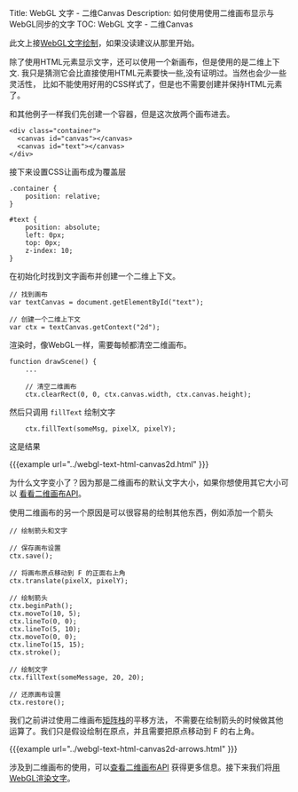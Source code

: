 Title: WebGL 文字 - 二维Canvas
Description: 如何使用使用二维画布显示与WebGL同步的文字
TOC: WebGL 文字 - 二维Canvas


此文上接[WebGL文字绘制](webgl-text-html.html)，如果没读建议从那里开始。

除了使用HTML元素显示文字，还可以使用一个新画布，但是使用的是二维上下文.
我只是猜测它会比直接使用HTML元素要快一些,没有证明过。当然也会少一些灵活性，
比如不能使用好用的CSS样式了，但是也不需要创建并保持HTML元素了。

和其他例子一样我们先创建一个容器，但是这次放两个画布进去。

    <div class="container">
      <canvas id="canvas"></canvas>
      <canvas id="text"></canvas>
    </div>

接下来设置CSS让画布成为覆盖层

    .container {
        position: relative;
    }

    #text {
        position: absolute;
        left: 0px;
        top: 0px;
        z-index: 10;
    }

在初始化时找到文字画布并创建一个二维上下文。

    // 找到画布
    var textCanvas = document.getElementById("text");

    // 创建一个二维上下文
    var ctx = textCanvas.getContext("2d");

渲染时，像WebGL一样，需要每帧都清空二维画布。

    function drawScene() {
        ...

        // 清空二维画布
        ctx.clearRect(0, 0, ctx.canvas.width, ctx.canvas.height);

然后只调用 `fillText` 绘制文字

        ctx.fillText(someMsg, pixelX, pixelY);

这是结果

{{{example url="../webgl-text-html-canvas2d.html" }}}

为什么文字变小了？因为那是二维画布的默认文字大小，如果你想使用其它大小可以
[看看二维画布API](https://developer.mozilla.org/en-US/docs/Web/API/Canvas_API/Tutorial/Drawing_text)。

使用二维画布的另一个原因是可以很容易的绘制其他东西，例如添加一个箭头

    // 绘制箭头和文字

    // 保存画布设置
    ctx.save();

    // 将画布原点移动到 F 的正面右上角
    ctx.translate(pixelX, pixelY);

    // 绘制箭头
    ctx.beginPath();
    ctx.moveTo(10, 5);
    ctx.lineTo(0, 0);
    ctx.lineTo(5, 10);
    ctx.moveTo(0, 0);
    ctx.lineTo(15, 15);
    ctx.stroke();

    // 绘制文字
    ctx.fillText(someMessage, 20, 20);

    // 还原画布设置
    ctx.restore();

我们之前讲过使用二维画布[矩阵栈](webgl-2d-matrix-stack.html)的平移方法，
不需要在绘制箭头的时候做其他运算了。我们只是假设绘制在原点，并且需要把原点移动到 F 的右上角。

{{{example url="../webgl-text-html-canvas2d-arrows.html" }}}

涉及到二维画布的使用，可以[查看二维画布API](https://developer.mozilla.org/en-US/docs/Web/API/CanvasRenderingContext2D)
获得更多信息。接下来我们将[用WebGL渲染文字](webgl-text-texture.html)。

